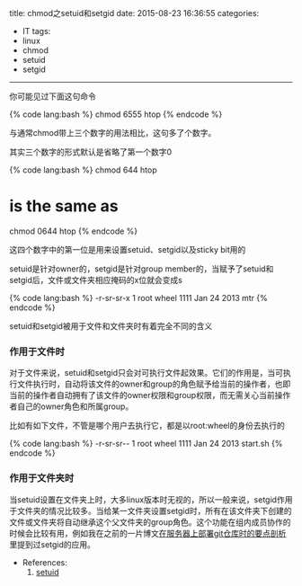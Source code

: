 title: chmod之setuid和setgid
date: 2015-08-23 16:36:55
categories:
- IT
tags:
- linux
- chmod
- setuid
- setgid
---
你可能见过下面这句命令

{% code lang:bash %}
chmod 6555 htop
{% endcode %}

与通常chmod带上三个数字的用法相比，这句多了个数字。

其实三个数字的形式默认是省略了第一个数字0

{% code lang:bash %}
chmod 644 htop
# is the same as
chmod 0644 htop
{% endcode %}

这四个数字中的第一位是用来设置setuid、setgid以及sticky bit用的

setuid是针对owner的，setgid是针对group member的，当赋予了setuid和setgid后，文件或文件夹相应掩码的x位就会变成s

{% code lang:bash %}
-r-sr-sr-x  1 root  wheel  1111 Jan 24 2013 mtr
{% endcode %}

setuid和setgid被用于文件和文件夹时有着完全不同的含义

### 作用于文件时
对于文件来说，setuid和setgid只会对可执行文件起效果。它们的作用是，当可执行文件执行时，自动将该文件的owner和group的角色赋予给当前的操作者，也即当前的操作者自动拥有了该文件的owner权限和group权限，而无需关心当前操作者自己的owner角色和所属group。

比如有如下文件，不管是哪个用户去执行它，都是以root:wheel的身份去执行的

{% code lang:bash %}
-r-sr-sr--  1 root  wheel  1111 Jan 24 2013 start.sh
{% endcode %}

### 作用于文件夹时
当setuid设置在文件夹上时，大多linux版本时无视的，所以一般来说，setgid作用于文件夹的情况比较多。当给某一文件夹设置setgid时，所有在该文件夹下创建的文件或文件夹将自动继承这个父文件夹的group角色。这个功能在组内成员协作的时候会比较有用，例如我在之前的一片博文[在服务器上部署git仓库时的要点剖析](/blog/2014/10/27/key-point-of-getting-git-on-server/)里提到过setgid的应用。

- References:
  1. [setuid](https://en.wikipedia.org/wiki/Setuid)
